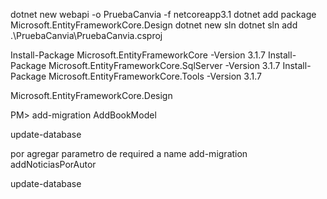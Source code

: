 

dotnet new webapi -o PruebaCanvia -f netcoreapp3.1
dotnet add package Microsoft.EntityFrameworkCore.Design
dotnet new sln
dotnet sln add .\PruebaCanvia\PruebaCanvia.csproj



Install-Package Microsoft.EntityFrameworkCore -Version 3.1.7
Install-Package Microsoft.EntityFrameworkCore.SqlServer -Version 3.1.7
Install-Package Microsoft.EntityFrameworkCore.Tools -Version 3.1.7

Microsoft.EntityFrameworkCore.Design

PM> add-migration AddBookModel

update-database

por agregar parametro de required a name
add-migration addNoticiasPorAutor

update-database
